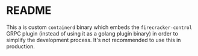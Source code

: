 # README

This a is custom `containerd` binary which embeds the `firecracker-control` GRPC plugin (instead of using it as a golang
plugin binary) in order to simplify the development process. It's not recommended to use this in production.
